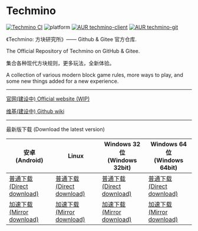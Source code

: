 # Techmino

[![Techmino CI](https://github.com/26F-Studio/Techmino/actions/workflows/main.yml/badge.svg)](https://github.com/26F-Studio/Techmino/actions/workflows/main.yml)
![platform](https://img.shields.io/badge/platform-Android%20%7C%20iOS%20%7C%20Linux%20%7C%20macOS%20%7C%20Windows-brightgreen.svg)
[![AUR techmino-client](https://img.shields.io/aur/version/techmino-client?label=techmino-client&logo=archlinux)](https://aur.archlinux.org/packages/techmino-client)
[![AUR techmino-git](https://img.shields.io/aur/version/techmino-git?label=techmino-git&logo=archlinux)](https://aur.archlinux.org/packages/techmino-git)

《Techmino: 方块研究所》—— Github & Gitee 官方仓库.

The Official Repository of Techmino on GitHub & Gitee.

集合各种现代方块规则，更多玩法，全新体验。

A collection of various modern block game rules, more ways to play, and some new things added for a new experience.

-----

[官网(建设中) Official website (WIP)](http://101.43.110.22:10026)

[维基(建设中) Github wiki](https://github.com/26F-Studio/Techmino/wiki)

----

最新版下载 (Download the latest version)

| 安卓<br>(Android) | Linux | Windows 32位<br>(Windows 32bit) | Windows 64位<br>(Windows 64bit) |
| --- | --- | --- | --- |
| [普通下载 (Direct download)](https://github.com/26F-Studio/Techmino/releases/latest/download/Techmino_Android.apk) | [普通下载 (Direct download)](https://github.com/26F-Studio/Techmino/releases/latest/download/Techmino_Linux.AppImage) | [普通下载 (Direct download)](https://github.com/26F-Studio/Techmino/releases/latest/download/Techmino_Windows_x86.zip) | [普通下载 (Direct download)](https://github.com/26F-Studio/Techmino/releases/latest/download/Techmino_Windows_x64.zip) |
| [加速下载 (Mirror download)](https://ghproxy.com/https://github.com/26F-Studio/Techmino/releases/latest/download/Techmino_Android.apk) | [加速下载 (Mirror download)](https://ghproxy.com/https://github.com/26F-Studio/Techmino/releases/latest/download/Techmino_Linux.AppImage) | [加速下载 (Mirror download)](https://ghproxy.com/https://github.com/26F-Studio/Techmino/releases/latest/download/Techmino_Windows_x86.zip) | [加速下载 (Mirror download)](https://ghproxy.com/https://github.com/26F-Studio/Techmino/releases/latest/download/Techmino_Windows_x64.zip) |
